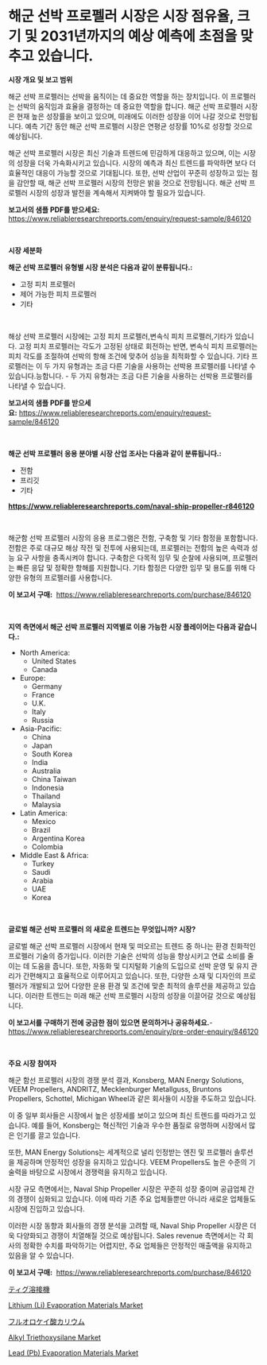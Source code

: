 <p><h1>해군 선박 프로펠러 시장은 시장 점유율, 크기 및 2031년까지의 예상 예측에 초점을 맞추고 있습니다.</h1></p><p><strong>시장 개요 및 보고 범위</strong></p>
<p><p>해군 선박 프로펠러는 선박을 움직이는 데 중요한 역할을 하는 장치입니다. 이 프로펠러는 선박의 움직임과 효율을 결정하는 데 중요한 역할을 합니다. 해군 선박 프로펠러 시장은 현재 높은 성장률을 보이고 있으며, 미래에도 이러한 성장을 이어 나갈 것으로 전망됩니다. 예측 기간 동안 해군 선박 프로펠러 시장은 연평균 성장률 10%로 성장할 것으로 예상됩니다.</p><p>해군 선박 프로펠러 시장은 최신 기술과 트렌드에 민감하게 대응하고 있으며, 이는 시장의 성장을 더욱 가속화시키고 있습니다. 시장의 예측과 최신 트렌드를 파악하면 보다 더 효율적인 대응이 가능할 것으로 기대됩니다. 또한, 선박 산업이 꾸준히 성장하고 있는 점을 감안할 때, 해군 선박 프로펠러 시장의 전망은 밝을 것으로 전망됩니다. 해군 선박 프로펠러 시장의 성장과 발전을 계속해서 지켜봐야 할 필요가 있습니다.</p></p>
<p><strong>보고서의 샘플 PDF를 받으세요:</strong> <a href="https://www.reliableresearchreports.com/enquiry/request-sample/846120">https://www.reliableresearchreports.com/enquiry/request-sample/846120</a></p>
<p>&nbsp;</p>
<p><strong>시장 세분화</strong></p>
<p><strong>해군 선박 프로펠러 유형별 시장 분석은 다음과 같이 분류됩니다.:</strong></p>
<p><ul><li>고정 피치 프로펠러</li><li>제어 가능한 피치 프로펠러</li><li>기타</li></ul></p>
<p>&nbsp;</p>
<p><p>해상 선박 프로펠러 시장에는 고정 피치 프로펠러,변속식 피치 프로펠러,기타가 있습니다. 고정 피치 프로펠러는 각도가 고정된 상태로 회전하는 반면, 변속식 피치 프로펠러는 피치 각도를 조절하여 선박의 항해 조건에 맞추어 성능을 최적화할 수 있습니다. 기타 프로펠러는 이 두 가지 유형과는 조금 다른 기술을 사용하는 선박용 프로펠러를 나타낼 수 있습니다.능합니다. - 두 가지 유형과는 조금 다른 기술을 사용하는 선박용 프로펠러를 나타낼 수 있습니다.</p></p>
<p><strong>보고서의 샘플 PDF를 받으세요:</strong>&nbsp;<a href="https://www.reliableresearchreports.com/enquiry/request-sample/846120">https://www.reliableresearchreports.com/enquiry/request-sample/846120</a></p>
<p>&nbsp;</p>
<p><strong> 해군 선박 프로펠러 응용 분야별 시장 산업 조사는 다음과 같이 분류됩니다.:</strong></p>
<p><ul><li>전함</li><li>프리깃</li><li>기타</li></ul></p>
<p><strong><a href="https://www.reliableresearchreports.com/naval-ship-propeller-r846120">https://www.reliableresearchreports.com/naval-ship-propeller-r846120</a></strong></p>
<p>&nbsp;</p>
<p><p>해군함 선박 프로펠러 시장의 응용 프로그램은 전함, 구축함 및 기타 함정을 포함합니다. 전함은 주로 대규모 해상 작전 및 전투에 사용되는데, 프로펠러는 전함의 높은 속력과 성능 요구 사항을 충족시켜야 합니다. 구축함은 다목적 임무 및 순찰에 사용되며, 프로펠러는 빠른 응답 및 정확한 항해를 지원합니다. 기타 함정은 다양한 임무 및 용도를 위해 다양한 유형의 프로펠러를 사용합니다.</p></p>
<p><strong>이 보고서 구매:</strong>&nbsp; <a href="https://www.reliableresearchreports.com/purchase/846120">https://www.reliableresearchreports.com/purchase/846120</a></p>
<p>&nbsp;</p>
<p><strong>지역 측면에서 해군 선박 프로펠러 지역별로 이용 가능한 시장 플레이어는 다음과 같습니다.:</strong></p>
<p><ul>
    <li>
        North America:
        <ul>
            <li>United States</li>
            <li>Canada</li>
        </ul>
    </li>
    <li>
        Europe:
        <ul>
            <li>Germany</li>
            <li>France</li>
            <li>U.K.</li>
            <li>Italy</li>
            <li>Russia</li>
        </ul>
    </li>
    <li>
        Asia-Pacific:
        <ul>
            <li>China</li>
            <li>Japan</li>
            <li>South Korea</li>
            <li>India</li>
            <li>Australia</li>
            <li>China Taiwan</li>
            <li>Indonesia</li>
            <li>Thailand</li>
            <li>Malaysia</li>
        </ul>
    </li>
    <li>
        Latin America:
        <ul>
            <li>Mexico</li>
            <li>Brazil</li>
            <li>Argentina Korea</li>
            <li>Colombia</li>
        </ul>
    </li>
    <li>
        Middle East & Africa:
        <ul>
            <li>Turkey</li>
            <li>Saudi</li>
            <li>Arabia</li>
            <li>UAE</li>
            <li>Korea</li>
        </ul>
    </li>
    </ul></p>
<p>&nbsp;</p>
<p><strong>글로벌 해군 선박 프로펠러 의 새로운 트렌드는 무엇입니까? 시장?</strong></p>
<p><p>글로벌 해군 선박 프로펠러 시장에서 현재 및 떠오르는 트렌드 중 하나는 환경 친화적인 프로펠러 기술의 증가입니다. 이러한 기술은 선박의 성능을 향상시키고 연료 소비를 줄이는 데 도움을 줍니다. 또한, 자동화 및 디지털화 기술의 도입으로 선박 운영 및 유지 관리가 간편해지고 효율적으로 이루어지고 있습니다. 또한, 다양한 소재 및 디자인의 프로펠러가 개발되고 있어 다양한 운용 환경 및 조건에 맞춘 최적의 솔루션을 제공하고 있습니다. 이러한 트렌드는 미래 해군 선박 프로펠러 시장의 성장을 이끌어갈 것으로 예상됩니다.</p></p>
<p><strong>이 보고서를 구매하기 전에 궁금한 점이 있으면 문의하거나 공유하세요.</strong>- <a href="https://www.reliableresearchreports.com/enquiry/pre-order-enquiry/846120">https://www.reliableresearchreports.com/enquiry/pre-order-enquiry/846120</a></p>
<p>&nbsp;</p>
<p><strong>주요 시장 참여자</strong></p>
<p><p>해군 함선 프로펠러 시장의 경쟁 분석 결과, Konsberg, MAN Energy Solutions, VEEM Propellers, ANDRITZ, Mecklenburger Metallguss, Bruntons Propellers, Schottel, Michigan Wheel과 같은 회사들이 시장을 주도하고 있습니다. </p><p>이 중 일부 회사들은 시장에서 높은 성장세를 보이고 있으며 최신 트렌드를 따라가고 있습니다. 예를 들어, Konsberg는 혁신적인 기술과 우수한 품질로 유명하며 시장에서 많은 인기를 끌고 있습니다. </p><p>또한, MAN Energy Solutions는 세계적으로 널리 인정받는 엔진 및 프로펠러 솔루션을 제공하며 안정적인 성장을 유지하고 있습니다. VEEM Propellers도 높은 수준의 기술력을 바탕으로 시장에서 경쟁력을 유지하고 있습니다. </p><p>시장 규모 측면에서는, Naval Ship Propeller 시장은 꾸준히 성장 중이며 공급업체 간의 경쟁이 심화되고 있습니다. 이에 따라 기존 주요 업체들뿐만 아니라 새로운 업체들도 시장에 진입하고 있습니다. </p><p>이러한 시장 동향과 회사들의 경쟁 분석을 고려할 때, Naval Ship Propeller 시장은 더욱 다양화되고 경쟁이 치열해질 것으로 예상됩니다. Sales revenue 측면에서는 각 회사의 정확한 수치를 파악하기는 어렵지만, 주요 업체들은 안정적인 매출액을 유지하고 있음을 알 수 있습니다.</p></p>
<p><strong>이 보고서 구매:</strong>&nbsp;&nbsp;<a href="https://www.reliableresearchreports.com/purchase/846120">https://www.reliableresearchreports.com/purchase/846120</a></p>
<p><p><a href="https://github.com/DemarcusKuhlman/Market-Research-Report-List-1/blob/main/846395248388.md">ティグ溶接機</a></p><p><a href="https://issuu.com/reportprime-2/docs/lithium-li-evaporation-materials-market-size-2030.">Lithium (Li) Evaporation Materials Market</a></p><p><a href="https://github.com/lily-u-genius/Market-Research-Report-List-1/blob/main/889805948387.md">フルオロケイ酸カリウム</a></p><p><a href="https://frill-swim-3cd.notion.site/Alkyl-Triethoxysilane-Market-Share-Evolution-and-Market-Growth-Trends-2024-2031-104b04782b1144e0b97f8a72e39047ed">Alkyl Triethoxysilane Market</a></p><p><a href="https://issuu.com/reportprime-2/docs/lead-pb-evaporation-materials-market-size-2030.ppt">Lead (Pb) Evaporation Materials Market</a></p></p>